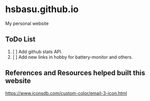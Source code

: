# hsbasu.github.io
My personal website

## ToDo List
1. [ ] Add github stats API.
2. [ ] Add new links in hobby for battery-monitor and others.

## References and Resources helped built this website

https://www.iconsdb.com/custom-color/email-3-icon.html